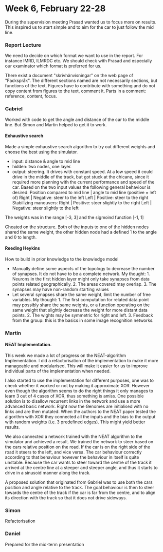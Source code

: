 # Week 6, February 22-28
During the supervision meeting Prasad wanted us to focus more on results. This inspired us to start simple and to aim for the car to just follow the mid line.


### Report Lecture

We need to decide on which format we want to use in the report. For instance IMRD, ILMRDC etc. We should check with Prasad and especially our examinator which format is preferred for us. 

There exist a document "skrivhänvisningar" on the web page of "Fackspråk". The different sections named are not necessarily sections, but functions of the text. Figures have to contribute with something and do not copy content from figures to the text, comment it. Parts in a comment: reference, content, focus.



### Gabriel
Worked with code to get the angle and distance of the car to the middle line. But Simon and Martin helped to get it to work.

#### Exhaustive search
Made a simple exhaustive search algorithm to try out different weights and choose the best using the simulator.
 - input: distance & angle to mid line
 - hidden: two nodes, one layer.
 - output: steering. It drives with constant speed.
At a low speed it could drive in the middle of the track, but got stuck at the chicane, since it required more planning with the current performance and speed of the car.
Based on the two input values the following general behaviour is desired:
Position compared to mid line  | angle to mid line (positive = left of)
Right | Negative: steer to the left
Left  | Positive: steer to the right
Stabilizing manouvers:
Right | Positive: steer slightly to the right
Left | Negative: steer slightly to the left

The weights was in the range [-3, 3] and the sigmoind function [-1, 1]

Cheated on the structure. Both of the inputs to one of the hidden nodes shared the same weight, the other hidden node had a defined 1 to the angle and 0 to length.

#### Reeding Heykins
How to build in prior knowledge to the knowledge model
  - Manually define some aspects of the topology to decrease the number of synapses. It do not have to be a complete network. My thought: 1. Neurons in the first hidden layer might only take synapses from data points related geographically. 2. The areas covered may overlap. 3. The synapses may have non-random starting values
  - Let several synapses share the same weight, limit the number of free variables. My thought: 1. The first computation for related data point may possibly share the same weights, or a function operating on the same weight that slightly decrease the weight for more distant data points. 2. The wights may be symmetric for right and left. 3. Feedback from the group: this is the basics in some image recognition networks.
  
  
### Martin

#### NEAT Implementation.
This week we made a lot of progress on the NEAT-algorithm Implementation. I did a refactorisation of the implementation to make it more manageable and modularised. This will make it easier for us to improve individual parts of the implementation when needed. 

I also started to use the implementation for different purposes, one was to check whether it worked or not by making it approximate XOR. However even though the algorithm seems to do the right things it only manages to learn 3 out of 4 cases of XOR, thus something is amiss. One possible solution is to disallow recurrent links in the network and use a more advanced basic network. Right now the Genomes are initialised with no links and are then mutated. When the authors to the NEAT paper tested the algorithm with XOR they connected all the inputs and the bias to the output with random weights (i.e. 3 predefined edges). This might yield better results. 

We also connected a network trained with the NEAT algorithm to the simulator and achieved a result. We trained the network to steer based on the cars relative position on the road. If the car is on the right side of the road it steers to the left, and vice versa. The car behaviour correctly according to that behaviour however the behaviour in itself is quite unstable. Because the car wants to steer toward the centre of the track it arrived at the centre line at a steeper and steeper angle, and thus it starts to drive in a sinusoid manner along the track.

A proposed solution that originated from Gabriel was to use both the cars position and angle relative to the track. The goal behaviour is then to steer towards the centre of the track if the car is far from the centre, and to align its direction with the track so that it does not drive sideways. 

### Simon 
Refactorisation

### Daniel

Prepared for the mid-term presentation
